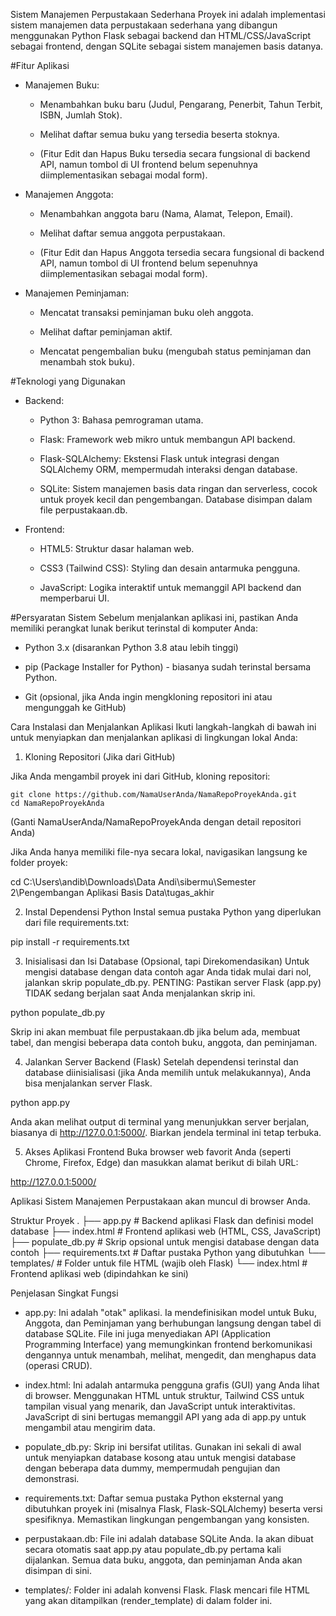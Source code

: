 Sistem Manajemen Perpustakaan Sederhana
Proyek ini adalah implementasi sistem manajemen data perpustakaan sederhana yang dibangun menggunakan Python Flask sebagai backend dan HTML/CSS/JavaScript sebagai frontend, dengan SQLite sebagai sistem manajemen basis datanya.

#Fitur Aplikasi

- Manajemen Buku:

  - Menambahkan buku baru (Judul, Pengarang, Penerbit, Tahun Terbit, ISBN, Jumlah Stok).

  - Melihat daftar semua buku yang tersedia beserta stoknya.

  - (Fitur Edit dan Hapus Buku tersedia secara fungsional di backend API, namun tombol di UI frontend belum sepenuhnya diimplementasikan sebagai modal form).

- Manajemen Anggota:

  - Menambahkan anggota baru (Nama, Alamat, Telepon, Email).

  - Melihat daftar semua anggota perpustakaan.

  - (Fitur Edit dan Hapus Anggota tersedia secara fungsional di backend API, namun tombol di UI frontend belum sepenuhnya diimplementasikan sebagai modal form).

- Manajemen Peminjaman:

  - Mencatat transaksi peminjaman buku oleh anggota.

  - Melihat daftar peminjaman aktif.

  - Mencatat pengembalian buku (mengubah status peminjaman dan menambah stok buku).

#Teknologi yang Digunakan

- Backend:

  - Python 3: Bahasa pemrograman utama.

  - Flask: Framework web mikro untuk membangun API backend.

  - Flask-SQLAlchemy: Ekstensi Flask untuk integrasi dengan SQLAlchemy ORM, mempermudah interaksi dengan database.

  - SQLite: Sistem manajemen basis data ringan dan serverless, cocok untuk proyek kecil dan pengembangan. Database disimpan dalam file perpustakaan.db.

- Frontend:

  - HTML5: Struktur dasar halaman web.

  - CSS3 (Tailwind CSS): Styling dan desain antarmuka pengguna.

  - JavaScript: Logika interaktif untuk memanggil API backend dan memperbarui UI.

#Persyaratan Sistem
Sebelum menjalankan aplikasi ini, pastikan Anda memiliki perangkat lunak berikut terinstal di komputer Anda:

- Python 3.x (disarankan Python 3.8 atau lebih tinggi)

- pip (Package Installer for Python) - biasanya sudah terinstal bersama Python.

- Git (opsional, jika Anda ingin mengkloning repositori ini atau mengunggah ke GitHub)

Cara Instalasi dan Menjalankan Aplikasi
Ikuti langkah-langkah di bawah ini untuk menyiapkan dan menjalankan aplikasi di lingkungan lokal Anda:

1. Kloning Repositori (Jika dari GitHub)

Jika Anda mengambil proyek ini dari GitHub, kloning repositori:

```
git clone https://github.com/NamaUserAnda/NamaRepoProyekAnda.git
cd NamaRepoProyekAnda
```

(Ganti NamaUserAnda/NamaRepoProyekAnda dengan detail repositori Anda)

Jika Anda hanya memiliki file-nya secara lokal, navigasikan langsung ke folder proyek:

cd C:\Users\andib\Downloads\Data Andi\sibermu\Semester 2\Pengembangan Aplikasi Basis Data\tugas_akhir

2. Instal Dependensi Python
   Instal semua pustaka Python yang diperlukan dari file requirements.txt:

pip install -r requirements.txt

3. Inisialisasi dan Isi Database (Opsional, tapi Direkomendasikan)
   Untuk mengisi database dengan data contoh agar Anda tidak mulai dari nol, jalankan skrip populate_db.py.
   PENTING: Pastikan server Flask (app.py) TIDAK sedang berjalan saat Anda menjalankan skrip ini.

python populate_db.py

Skrip ini akan membuat file perpustakaan.db jika belum ada, membuat tabel, dan mengisi beberapa data contoh buku, anggota, dan peminjaman.

4. Jalankan Server Backend (Flask)
   Setelah dependensi terinstal dan database diinisialisasi (jika Anda memilih untuk melakukannya), Anda bisa menjalankan server Flask.

python app.py

Anda akan melihat output di terminal yang menunjukkan server berjalan, biasanya di http://127.0.0.1:5000/. Biarkan jendela terminal ini tetap terbuka.

5. Akses Aplikasi Frontend
   Buka browser web favorit Anda (seperti Chrome, Firefox, Edge) dan masukkan alamat berikut di bilah URL:

http://127.0.0.1:5000/

Aplikasi Sistem Manajemen Perpustakaan akan muncul di browser Anda.

Struktur Proyek
.
├── app.py # Backend aplikasi Flask dan definisi model database
├── index.html # Frontend aplikasi web (HTML, CSS, JavaScript)
├── populate_db.py # Skrip opsional untuk mengisi database dengan data contoh
├── requirements.txt # Daftar pustaka Python yang dibutuhkan
└── templates/ # Folder untuk file HTML (wajib oleh Flask)
└── index.html # Frontend aplikasi web (dipindahkan ke sini)

Penjelasan Singkat Fungsi

- app.py: Ini adalah "otak" aplikasi. Ia mendefinisikan model untuk Buku, Anggota, dan Peminjaman yang berhubungan langsung dengan tabel di database SQLite. File ini juga menyediakan API (Application Programming Interface) yang memungkinkan frontend berkomunikasi dengannya untuk menambah, melihat, mengedit, dan menghapus data (operasi CRUD).

- index.html: Ini adalah antarmuka pengguna grafis (GUI) yang Anda lihat di browser. Menggunakan HTML untuk struktur, Tailwind CSS untuk tampilan visual yang menarik, dan JavaScript untuk interaktivitas. JavaScript di sini bertugas memanggil API yang ada di app.py untuk mengambil atau mengirim data.

- populate_db.py: Skrip ini bersifat utilitas. Gunakan ini sekali di awal untuk menyiapkan database kosong atau untuk mengisi database dengan beberapa data dummy, mempermudah pengujian dan demonstrasi.

- requirements.txt: Daftar semua pustaka Python eksternal yang dibutuhkan proyek ini (misalnya Flask, Flask-SQLAlchemy) beserta versi spesifiknya. Memastikan lingkungan pengembangan yang konsisten.

- perpustakaan.db: File ini adalah database SQLite Anda. Ia akan dibuat secara otomatis saat app.py atau populate_db.py pertama kali dijalankan. Semua data buku, anggota, dan peminjaman Anda akan disimpan di sini.

- templates/: Folder ini adalah konvensi Flask. Flask mencari file HTML yang akan ditampilkan (render_template) di dalam folder ini.
